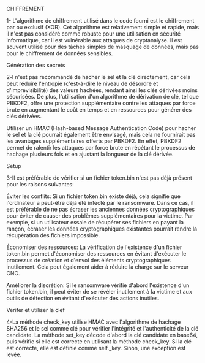 CHIFFREMENT

1- L'algorithme de chiffrement utilisé dans le code fourni est le chiffrement par ou exclusif (XOR).
Cet algorithme est relativement simple et rapide, mais il n'est pas considéré comme robuste pour une utilisation en sécurité informatique, car il est vulnérable aux attaques de cryptanalyse. Il est souvent utilisé pour des tâches simples de masquage de données, mais pas pour le chiffrement de données sensibles.

Génération des secrets

2-l n'est pas recommandé de hacher le sel et la clé directement, car cela peut réduire l'entropie (c'est-à-dire le niveau de désordre et d'imprévisibilité) des valeurs hachées, rendant ainsi les clés dérivées moins sécurisées. De plus, l'utilisation d'un algorithme de dérivation de clé, tel que PBKDF2, offre une protection supplémentaire contre les attaques par force brute en augmentant le coût en temps et en ressources pour générer des clés dérivées.

Utiliser un HMAC (Hash-based Message Authentication Code) pour hacher le sel et la clé pourrait également être envisagé, mais cela ne fournirait pas les avantages supplémentaires offerts par PBKDF2. En effet, PBKDF2 permet de ralentir les attaques par force brute en répétant le processus de hachage plusieurs fois et en ajustant la longueur de la clé dérivée.


Setup

3-Il est préférable de vérifier si un fichier token.bin n'est pas déjà présent pour les raisons suivantes:

Éviter les conflits: Si un fichier token.bin existe déjà, cela signifie que l'ordinateur a peut-être déjà été infecté par le ransomware. Dans ce cas, il est préférable de ne pas écraser les anciennes données cryptographiques pour éviter de causer des problèmes supplémentaires pour la victime. Par exemple, si un utilisateur essaie de récupérer ses fichiers en payant la rançon, écraser les données cryptographiques existantes pourrait rendre la récupération des fichiers impossible.

Économiser des ressources: La vérification de l'existence d'un fichier token.bin permet d'économiser des ressources en évitant d'exécuter le processus de création et d'envoi des éléments cryptographiques inutilement. Cela peut également aider à réduire la charge sur le serveur CNC.

Améliorer la discrétion: Si le ransomware vérifie d'abord l'existence d'un fichier token.bin, il peut éviter de se révéler inutilement à la victime et aux outils de détection en évitant d'exécuter des actions inutiles.


Verifer et utiliser la clef

4-La méthode check_key utilise HMAC avec l'algorithme de hachage SHA256 et le sel comme clé pour vérifier l'intégrité et l'authenticité de la clé candidate. La méthode set_key décode d'abord la clé candidate en base64, puis vérifie si elle est correcte en utilisant la méthode check_key. Si la clé est correcte, elle est définie comme self._key. Sinon, une exception est levée.


